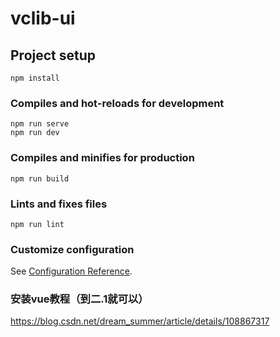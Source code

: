# vclib-ui

## Project setup
```
npm install
```

### Compiles and hot-reloads for development
```
npm run serve
npm run dev
```

### Compiles and minifies for production
```
npm run build
```

### Lints and fixes files
```
npm run lint
```

### Customize configuration
See [Configuration Reference](https://cli.vuejs.org/config/).

### 安装vue教程（到二.1就可以）
https://blog.csdn.net/dream_summer/article/details/108867317
